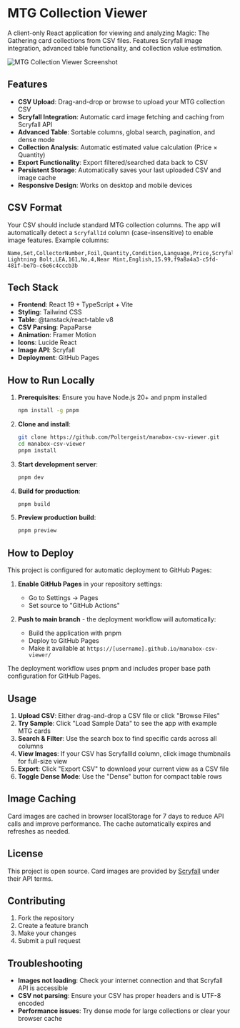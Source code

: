 # MTG Collection Viewer

A client-only React application for viewing and analyzing Magic: The Gathering card collections from CSV files. Features Scryfall image integration, advanced table functionality, and collection value estimation.

![MTG Collection Viewer Screenshot](https://github.com/user-attachments/assets/38d05a8f-3cca-462c-9507-a8f69e03ea1b)

## Features

- **CSV Upload**: Drag-and-drop or browse to upload your MTG collection CSV
- **Scryfall Integration**: Automatic card image fetching and caching from Scryfall API
- **Advanced Table**: Sortable columns, global search, pagination, and dense mode
- **Collection Analysis**: Automatic estimated value calculation (Price × Quantity)
- **Export Functionality**: Export filtered/searched data back to CSV
- **Persistent Storage**: Automatically saves your last uploaded CSV and image cache
- **Responsive Design**: Works on desktop and mobile devices

## CSV Format

Your CSV should include standard MTG collection columns. The app will automatically detect a `ScryfallId` column (case-insensitive) to enable image features. Example columns:

```csv
Name,Set,CollectorNumber,Foil,Quantity,Condition,Language,Price,ScryfallId
Lightning Bolt,LEA,161,No,4,Near Mint,English,15.99,f9a8a4a3-c5fd-481f-be7b-c6e6c4cccb3b
```

## Tech Stack

- **Frontend**: React 19 + TypeScript + Vite
- **Styling**: Tailwind CSS
- **Table**: @tanstack/react-table v8
- **CSV Parsing**: PapaParse
- **Animation**: Framer Motion
- **Icons**: Lucide React
- **Image API**: Scryfall
- **Deployment**: GitHub Pages

## How to Run Locally

1. **Prerequisites**: Ensure you have Node.js 20+ and pnpm installed
   ```bash
   npm install -g pnpm
   ```

2. **Clone and install**:
   ```bash
   git clone https://github.com/Poltergeist/manabox-csv-viewer.git
   cd manabox-csv-viewer
   pnpm install
   ```

3. **Start development server**:
   ```bash
   pnpm dev
   ```

4. **Build for production**:
   ```bash
   pnpm build
   ```

5. **Preview production build**:
   ```bash
   pnpm preview
   ```

## How to Deploy

This project is configured for automatic deployment to GitHub Pages:

1. **Enable GitHub Pages** in your repository settings:
   - Go to Settings → Pages
   - Set source to "GitHub Actions"

2. **Push to main branch** - the deployment workflow will automatically:
   - Build the application with pnpm
   - Deploy to GitHub Pages
   - Make it available at `https://[username].github.io/manabox-csv-viewer/`

The deployment workflow uses pnpm and includes proper base path configuration for GitHub Pages.

## Usage

1. **Upload CSV**: Either drag-and-drop a CSV file or click "Browse Files"
2. **Try Sample**: Click "Load Sample Data" to see the app with example MTG cards
3. **Search & Filter**: Use the search box to find specific cards across all columns
4. **View Images**: If your CSV has ScryfallId column, click image thumbnails for full-size view
5. **Export**: Click "Export CSV" to download your current view as a CSV file
6. **Toggle Dense Mode**: Use the "Dense" button for compact table rows

## Image Caching

Card images are cached in browser localStorage for 7 days to reduce API calls and improve performance. The cache automatically expires and refreshes as needed.

## License

This project is open source. Card images are provided by [Scryfall](https://scryfall.com/) under their API terms.

## Contributing

1. Fork the repository
2. Create a feature branch
3. Make your changes
4. Submit a pull request

## Troubleshooting

- **Images not loading**: Check your internet connection and that Scryfall API is accessible
- **CSV not parsing**: Ensure your CSV has proper headers and is UTF-8 encoded
- **Performance issues**: Try dense mode for large collections or clear your browser cache
